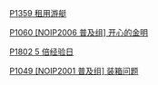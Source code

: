[P1359 租用游艇](https://www.luogu.com.cn/problem/P1359)

[P1060 [NOIP2006 普及组] 开心的金明](https://www.luogu.com.cn/problem/P1060)

[P1802 5 倍经验日](https://www.luogu.com.cn/problem/P1802)

[P1049 [NOIP2001 普及组] 装箱问题](https://www.luogu.com.cn/problem/P1049)
